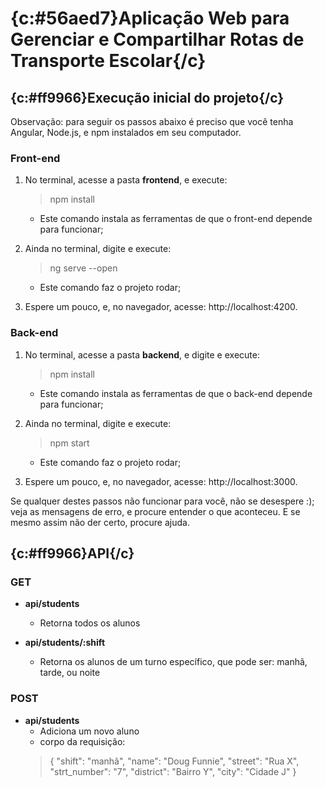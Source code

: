 # {c:#56aed7}Aplicação Web para Gerenciar e Compartilhar Rotas de Transporte Escolar{/c}

## {c:#ff9966}Execução inicial do projeto{/c}

Observação: para seguir os passos abaixo é preciso que você tenha Angular, Node.js, e npm instalados em seu computador.

### Front-end

1. No terminal, acesse a pasta **frontend**, e execute:
    > npm install
    - Este comando instala as ferramentas de que o front-end depende para funcionar;

2. Ainda no terminal, digite e execute:
    > ng serve --open
    - Este comando faz o projeto rodar;

2. Espere um pouco, e, no navegador, acesse: http://localhost:4200.


### Back-end

1. No terminal, acesse a pasta **backend**, e digite e execute:
    > npm install
    - Este comando instala as ferramentas de que o back-end depende para funcionar;

2. Ainda no terminal, digite e execute:
    > npm start
    - Este comando faz o projeto rodar; 

3. Espere um pouco, e, no navegador, acesse: http://localhost:3000.



Se qualquer destes passos não funcionar para você, não se desespere :); veja as mensagens de erro, e procure entender o que aconteceu. E se mesmo assim não der certo, procure ajuda.


## {c:#ff9966}API{/c}

### GET

- **api/students**
    - Retorna todos os alunos

- **api/students/:shift**
    - Retorna os alunos de um turno específico, que pode ser: manhã, tarde, ou noite

### POST

- **api/students**
    - Adiciona um novo aluno
    - corpo da requisição:
    > { "shift": "manhã", "name": "Doug Funnie", "street": "Rua X", "strt_number": "7", "district": "Bairro Y", "city": "Cidade J" }

